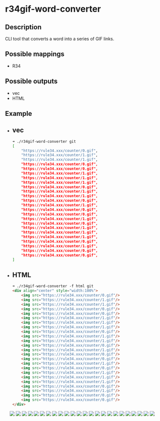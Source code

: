 # r34gif-word-converter

## Description
CLI tool that converts a word into a series of GIF links.

## Possible mappings
- R34

## Possible outputs
- vec
- HTML

## Example
- vec
  -
    ```sh
    ➜ ./r34gif-word-converter git
    [
        "https://rule34.xxx/counter/0.gif",
        "https://rule34.xxx/counter/1.gif",
        "https://rule34.xxx/counter/1.gif",
        "https://rule34.xxx/counter/0.gif",
        "https://rule34.xxx/counter/0.gif",
        "https://rule34.xxx/counter/1.gif",
        "https://rule34.xxx/counter/1.gif",
        "https://rule34.xxx/counter/1.gif",
        "https://rule34.xxx/counter/0.gif",
        "https://rule34.xxx/counter/1.gif",
        "https://rule34.xxx/counter/1.gif",
        "https://rule34.xxx/counter/0.gif",
        "https://rule34.xxx/counter/1.gif",
        "https://rule34.xxx/counter/0.gif",
        "https://rule34.xxx/counter/0.gif",
        "https://rule34.xxx/counter/1.gif",
        "https://rule34.xxx/counter/0.gif",
        "https://rule34.xxx/counter/1.gif",
        "https://rule34.xxx/counter/1.gif",
        "https://rule34.xxx/counter/1.gif",
        "https://rule34.xxx/counter/0.gif",
        "https://rule34.xxx/counter/1.gif",
        "https://rule34.xxx/counter/0.gif",
        "https://rule34.xxx/counter/0.gif",
    ]
    ```
- HTML
  -
    ```html
    ➜ ./r34gif-word-converter -f html git
    <div align="center" style="width:100%">
     	<img src="https://rule34.xxx/counter/0.gif"/>
     	<img src="https://rule34.xxx/counter/1.gif"/>
     	<img src="https://rule34.xxx/counter/1.gif"/>
     	<img src="https://rule34.xxx/counter/0.gif"/>
     	<img src="https://rule34.xxx/counter/0.gif"/>
     	<img src="https://rule34.xxx/counter/1.gif"/>
     	<img src="https://rule34.xxx/counter/1.gif"/>
     	<img src="https://rule34.xxx/counter/1.gif"/>
     	<img src="https://rule34.xxx/counter/0.gif"/>
     	<img src="https://rule34.xxx/counter/1.gif"/>
     	<img src="https://rule34.xxx/counter/1.gif"/>
     	<img src="https://rule34.xxx/counter/0.gif"/>
     	<img src="https://rule34.xxx/counter/1.gif"/>
     	<img src="https://rule34.xxx/counter/0.gif"/>
     	<img src="https://rule34.xxx/counter/0.gif"/>
     	<img src="https://rule34.xxx/counter/1.gif"/>
     	<img src="https://rule34.xxx/counter/0.gif"/>
     	<img src="https://rule34.xxx/counter/1.gif"/>
     	<img src="https://rule34.xxx/counter/1.gif"/>
     	<img src="https://rule34.xxx/counter/1.gif"/>
     	<img src="https://rule34.xxx/counter/0.gif"/>
     	<img src="https://rule34.xxx/counter/1.gif"/>
     	<img src="https://rule34.xxx/counter/0.gif"/>
     	<img src="https://rule34.xxx/counter/0.gif"/>
    </div>
    ```

<div align="center" style="width:100%">
	<img src="https://rule34.xxx/counter/0.gif"/>
	<img src="https://rule34.xxx/counter/1.gif"/>
	<img src="https://rule34.xxx/counter/1.gif"/>
	<img src="https://rule34.xxx/counter/1.gif"/>
	<img src="https://rule34.xxx/counter/0.gif"/>
	<img src="https://rule34.xxx/counter/0.gif"/>
	<img src="https://rule34.xxx/counter/1.gif"/>
	<img src="https://rule34.xxx/counter/0.gif"/>
	<img src="https://rule34.xxx/counter/0.gif"/>
	<img src="https://rule34.xxx/counter/0.gif"/>
	<img src="https://rule34.xxx/counter/1.gif"/>
	<img src="https://rule34.xxx/counter/1.gif"/>
	<img src="https://rule34.xxx/counter/0.gif"/>
	<img src="https://rule34.xxx/counter/0.gif"/>
	<img src="https://rule34.xxx/counter/1.gif"/>
	<img src="https://rule34.xxx/counter/1.gif"/>
	<img src="https://rule34.xxx/counter/0.gif"/>
	<img src="https://rule34.xxx/counter/0.gif"/>
	<img src="https://rule34.xxx/counter/1.gif"/>
	<img src="https://rule34.xxx/counter/1.gif"/>
	<img src="https://rule34.xxx/counter/0.gif"/>
	<img src="https://rule34.xxx/counter/1.gif"/>
	<img src="https://rule34.xxx/counter/0.gif"/>
	<img src="https://rule34.xxx/counter/0.gif"/>
</div>
